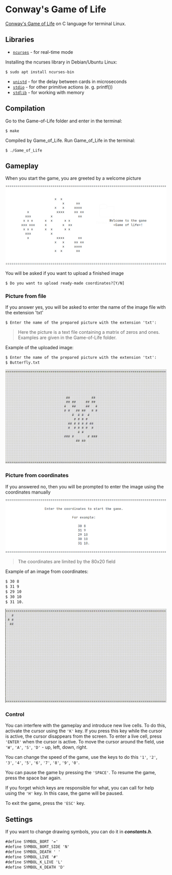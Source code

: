 # Conway's Game of Life
[Conway's Game of Life](https://en.wikipedia.org/wiki/Conway%27s_Game_of_Life) on C language for terminal Linux.

## Libraries
- [`ncurses`](https://en.wikipedia.org/wiki/Ncurses) - for real-time mode 

Installing the ncurses library in Debian/Ubuntu Linux:
```
$ sudo apt install ncurses-bin
```
- [`unistd`](https://en.wikipedia.org/wiki/Unistd.h) - for the delay between cards in microseconds
- [`stdio`](https://www.tutorialspoint.com/c_standard_library/stdio_h.htm) - for other primitive actions (e. g. printf())
- [`stdlib`](https://www.tutorialspoint.com/c_standard_library/stdlib_h.htm) - for working with memory

## Compilation
Go to the Game-of-Life folder and enter in the terminal:
```
$ make
```
Compiled by Game_of_Life. Run Game_of_Life in the terminal:
```
$ ./Game_of_Life
```
## Gameplay
When you start the game, you are greeted by a welcome picture

![img](materials/Greeting.png)

You will be asked if you want to upload a finished image
```
$ Do you want to upload ready-made coordinates?[Y/N]
```
### Picture from file
If you answer yes, you will be asked to enter the name of the image file with the extension 'txt'
```
$ Enter the name of the prepared picture with the extension 'txt':
```
> Here the picture is a text file containing a matrix of zeros and ones. Examples are given in the Game-of-Life folder.

Example of the uploaded image:
```
$ Enter the name of the prepared picture with the extension 'txt':
$ Butterfly.txt
```
![butterfly](materials/Butterfly.gif)

### Picture from coordinates
If you answered no, then you will be prompted to enter the image using the coordinates manually

![img](materials/Coordinates.png)

> The coordinates are limited by the 80x20 field

Example of an image from coordinates:
```
$ 30 8
$ 31 9
$ 29 10
$ 30 10
$ 31 10.
```
![glider](materials/Glider.gif)

### Control

You can interfere with the gameplay and introduce new live cells. 
To do this, activate the cursor using the `'K'` key.
If you press this key while the cursor is active, the cursor disappears from the screen.
To enter a live cell, press `'ENTER'` when the cursor is active.
To move the cursor around the field, use `'W'`, `'A'`, `'S'`, `'D'` - up, left, down, right.

You can change the speed of the game, use the keys to do this `'1'`, `'2'`, `'3'`, `'4'`, `'5'`, `'6'`, `'7'`, `'8'`, `'9'`, `'0'`.

You can pause the game by pressing the `'SPACE'`. To resume the game, press the space bar again.

If you forget which keys are responsible for what, you can call for help using the `'H'` key. In this case, the game will be paused.

To exit the game, press the `'ESC'` key.

## Settings

If you want to change drawing symbols, you can do it in ***constants.h***.

```
#define SYMBOL_BORT '='
#define SYMBOL_BORT_SIDE 'N'
#define SYMBOL_DEATH ' '
#define SYMBOL_LIVE '#'
#define SYMBOL_K_LIVE 'L'
#define SYMBOL_K_DEATH 'D'
```